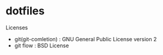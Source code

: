 dotfiles
===

Licenses

* git(git-comletion) : GNU General Public License version 2
* git flow : BSD License
